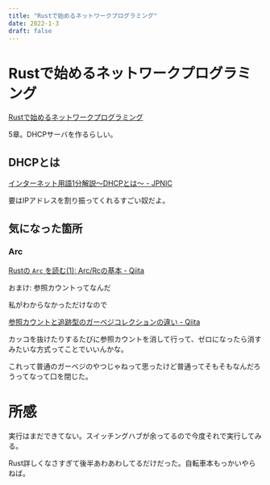 ```yaml
---
title: "Rustで始めるネットワークプログラミング"
date: 2022-1-3
draft: false
---
```

# Rustで始めるネットワークプログラミング



[Rustで始めるネットワークプログラミング](https://booth.pm/ja/items/1410513)



5章。DHCPサーバを作るらしい。



## DHCPとは



[インターネット用語1分解説～DHCPとは～ - JPNIC](https://www.nic.ad.jp/ja/basics/terms/dhcp.html)



要はIPアドレスを割り振ってくれるすごい奴だよ。



## 気になった箇所



### Arc



[Rustの `Arc` を読む(1): Arc/Rcの基本 - Qiita](https://qiita.com/qnighy/items/4bbbb20e71cf4ae527b9)



おまけ: 参照カウントってなんだ



私がわからなかっただけなので



[参照カウントと追跡型のガーベジコレクションの違い - Qiita](https://qiita.com/matyapiro31/items/b44bc6e508a29c0705c1)



カッコを抜けたりするたびに参照カウントを消して行って、ゼロになったら消すみたいな方式ってことでいいんかな。



これって普通のガーベジのやつじゃねって思ったけど普通ってそもそもなんだろうってなって口を閉じた。



# 所感



実行はまだできてない。スイッチングハブが余ってるので今度それで実行してみる。



Rust詳しくなさすぎて後半あわあわしてるだけだった。自転車本もっかいやらねば。
